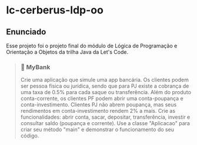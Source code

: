 # lc-cerberus-ldp-oo

## Enunciado

Esse projeto foi o projeto final do módulo de Lógica de Programação e Orientação a Objetos da trilha Java da Let's Code.

> ### 🏦 MyBank
>
>Crie uma aplicação que simule uma app bancária. Os clientes podem ser pessoa física ou jurídica, sendo que para PJ existe a cobrança de uma taxa de 0.5% para cada saque ou transferência. Além do produto conta-corrente, os clientes PF podem abrir uma conta-poupança e conta-investimento. Clientes PJ não abrem poupança, mas seus rendimentos em conta-investimento rendem 2% a mais.
>Crie as funcionalidades: abrir conta, sacar, depositar, transferência, investir e consultar saldo (poupança e corrente).
>Use a classe "Aplicacao" para criar seu método "main" e demonstrar o funcionamento do seu código.
